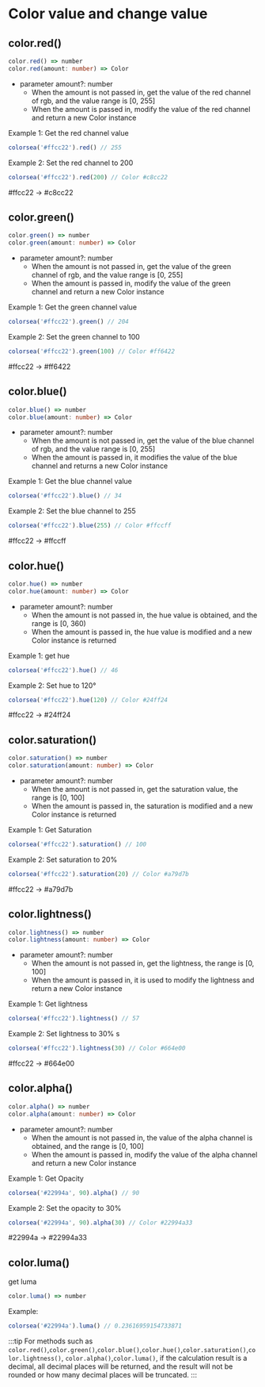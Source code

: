 
# Color value and change value

## color.red()

```typescript
color.red() => number
color.red(amount: number) => Color
```

- parameter amount?: number
  - When the amount is not passed in, get the value of the red channel of rgb, and the value range is [0, 255]
  - When the amount is passed in, modify the value of the red channel and return a new Color instance

Example 1: Get the red channel value

```typescript
colorsea('#ffcc22').red() // 255
```

Example 2: Set the red channel to 200

```typescript
colorsea('#ffcc22').red(200) // Color #c8cc22
```

<ColorBox box-color="#ffcc22">#ffcc22</ColorBox> -> <ColorBox box-color="#c8cc22">#c8cc22</ColorBox>

## color.green()

```typescript
color.green() => number
color.green(amount: number) => Color
```

- parameter amount?: number
  - When the amount is not passed in, get the value of the green channel of rgb, and the value range is [0, 255]
  - When the amount is passed in, modify the value of the green channel and return a new Color instance

Example 1: Get the green channel value

```typescript
colorsea('#ffcc22').green() // 204
```

Example 2: Set the green channel to 100

```typescript
colorsea('#ffcc22').green(100) // Color #ff6422
```

<ColorBox box-color="#ffcc22">#ffcc22</ColorBox> -> <ColorBox box-color="#ff6422">#ff6422</ColorBox>

## color.blue()

```typescript
color.blue() => number
color.blue(amount: number) => Color
```

- parameter amount?: number
  - When the amount is not passed in, get the value of the blue channel of rgb, and the value range is [0, 255]
  - When the amount is passed in, it modifies the value of the blue channel and returns a new Color instance

Example 1: Get the blue channel value

```typescript
colorsea('#ffcc22').blue() // 34
```

Example 2: Set the blue channel to 255

```typescript
colorsea('#ffcc22').blue(255) // Color #ffccff
```

<ColorBox box-color="#ffcc22">#ffcc22</ColorBox> -> <ColorBox box-color="#ffccff">#ffccff</ColorBox>

## color.hue()

```typescript
color.hue() => number
color.hue(amount: number) => Color
```

- parameter amount?: number
  - When the amount is not passed in, the hue value is obtained, and the range is [0, 360)
  - When the amount is passed in, the hue value is modified and a new Color instance is returned

Example 1: get hue

```typescript
colorsea('#ffcc22').hue() // 46
```

Example 2: Set hue to 120°

```typescript
colorsea('#ffcc22').hue(120) // Color #24ff24
```

<ColorBox box-color="#ffcc22">#ffcc22</ColorBox> -> <ColorBox box-color="#24ff24">#24ff24</ColorBox>

## color.saturation()

```typescript
color.saturation() => number
color.saturation(amount: number) => Color
```

- parameter amount?: number
  - When the amount is not passed in, get the saturation value, the range is [0, 100]
  - When the amount is passed in, the saturation is modified and a new Color instance is returned

Example 1: Get Saturation

```typescript
colorsea('#ffcc22').saturation() // 100
```

Example 2: Set saturation to 20%

```typescript
colorsea('#ffcc22').saturation(20) // Color #a79d7b
```

<ColorBox box-color="#ffcc22">#ffcc22</ColorBox> -> <ColorBox box-color="#a79d7b">#a79d7b</ColorBox>

## color.lightness()

```typescript
color.lightness() => number
color.lightness(amount: number) => Color
```

- parameter amount?: number
  - When the amount is not passed in, get the lightness, the range is [0, 100]
  - When the amount is passed in, it is used to modify the lightness and return a new Color instance

Example 1: Get lightness

```typescript
colorsea('#ffcc22').lightness() // 57
```

Example 2: Set lightness to 30%
s
```typescript
colorsea('#ffcc22').lightness(30) // Color #664e00
```

<ColorBox box-color="#ffcc22">#ffcc22</ColorBox> -> <ColorBox box-color="#664e00">#664e00</ColorBox>

## color.alpha()

```typescript
color.alpha() => number
color.alpha(amount: number) => Color
```

- parameter amount?: number
  - When the amount is not passed in, the value of the alpha channel is obtained, and the range is [0, 100]
  - When the amount is passed in, modify the value of the alpha channel and return a new Color instance

Example 1: Get Opacity

```typescript
colorsea('#22994a', 90).alpha() // 90
```

Example 2: Set the opacity to 30%

```typescript
colorsea('#22994a', 90).alpha(30) // Color #22994a33
```

<ColorBox box-color="#22994a">#22994a</ColorBox> -> <ColorBox box-color="#22994a33">#22994a33</ColorBox>

## color.luma()

get luma

```typescript
color.luma() => number
```

Example:

```typescript
colorsea('#22994a').luma() // 0.23616959154733871
```

:::tip
For methods such as `color.red()`,`color.green()`,`color.blue()`,`color.hue()`,`color.saturation()`,`color.lightness()`, `color.alpha()`,`color.luma()`, if the calculation result is a decimal, all decimal places will be returned, and the result will not be rounded or how many decimal places will be truncated.
:::
